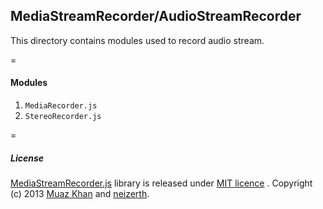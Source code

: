 ## MediaStreamRecorder/AudioStreamRecorder

This directory contains modules used to record audio stream.

=

#### Modules

1. `MediaRecorder.js`
2. `StereoRecorder.js`

=

##### License

[MediaStreamRecorder.js](https://github.com/streamproc/MediaStreamRecorder) library is released under [MIT licence](https://www.webrtc-experiment.com/licence/) . Copyright (c) 2013 [Muaz Khan](https://github.com/muaz-khan) and [neizerth](https://github.com/neizerth).
